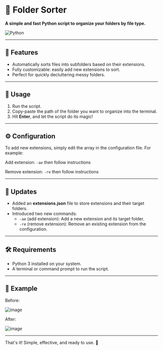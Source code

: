 
# 📂 Folder Sorter

**A simple and fast Python script to organize your folders by file type.**

![Python](https://img.shields.io/badge/python-3670A0?style=for-the-badge&logo=python&logoColor=ffdd54)

---

## 🚀 Features

- Automatically sorts files into subfolders based on their extensions.
- Fully customizable: easily add new extensions to sort.
- Perfect for quickly decluttering messy folders.

---

## 💬 Usage

1. Run the script.
2. Copy-paste the path of the folder you want to organize into the terminal.
3. Hit **Enter**, and let the script do its magic!

---

## ⚙️ Configuration

To add new extensions, simply edit the array in the configuration file. For example:

Add extension:
`-ae` then follow instructions

Remove extension:
`-re` then follow instructions

---

## 🔄 Updates

- Added an **extensions.json** file to store extensions and their target folders.
- Introduced two new commands:
  - `-ae` (add extension): Add a new extension and its target folder.
  - `-re` (remove extension): Remove an existing extension from the configuration.

---

## 🛠️ Requirements

- Python 3 installed on your system.
- A terminal or command prompt to run the script.

---

## 📃 Example

Before:

![image](https://github.com/Xanoor/Folder-Sorter/assets/62515103/ea73382f-0d48-45a9-9a50-ccdd4a030689)

After:

![image](https://github.com/Xanoor/Folder-Sorter/assets/62515103/4c6143e1-6e26-4757-ad99-d655c079d844)


---

That's it! Simple, effective, and ready to use. 🎉
